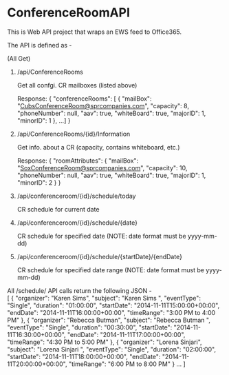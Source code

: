 ConferenceRoomAPI
=================

This is Web API project that wraps an EWS feed to Office365.

The API is defined as - 

(All Get)

1. /api/ConferenceRooms

	Get all confgi. CR mailboxes (listed above)

	Response:
  {
      "conferenceRooms": [
          {
              "mailBox": "CubsConferenceRoom@sprcompanies.com",
              "capacity": 8,
              "phoneNumber": null,
              "aav": true,
              "whiteBoard": true,
              "majorID": 1,
              "minorID": 1
          },
        ...]
  }

2. /api/ConferenceRooms/{id}/Information

	Get info. about a CR (capacity, contains whiteboard, etc.)

	Response: 
  {
      "roomAttributes": {
          "mailBox": "SoxConferenceRoom@sprcompanies.com",
          "capacity": 10,
          "phoneNumber": null,
          "aav": true,
          "whiteBoard": true,
          "majorID": 1,
          "minorID": 2
      }
  }

3. /api/conferenceroom/{id}/schedule/today

	CR schedule for current date

4. /api/conferenceroom/{id}/schedule/{date}

	CR schedule for specified date (NOTE: date format must be yyyy-mm-dd)

5. /api/conferenceroom/{id}/schedule/{startDate}/{endDate}

	CR schedule for specified date range (NOTE: date format must be yyyy-mm-dd)

All /schedule/ API calls return the following JSON -  
[
    {
        "organizer": "Karen Sims",
        "subject": "Karen Sims ",
        "eventType": "Single",
        "duration": "01:00:00",
        "startDate": "2014-11-11T15:00:00+00:00",
        "endDate": "2014-11-11T16:00:00+00:00",
        "timeRange": "3:00 PM to 4:00 PM"
    },
    {
        "organizer": "Rebecca Butman",
        "subject": "Rebecca Butman ",
        "eventType": "Single",
        "duration": "00:30:00",
        "startDate": "2014-11-11T16:30:00+00:00",
        "endDate": "2014-11-11T17:00:00+00:00",
        "timeRange": "4:30 PM to 5:00 PM"
    },
    {
        "organizer": "Lorena Sinjari",
        "subject": "Lorena Sinjari ",
        "eventType": "Single",
        "duration": "02:00:00",
        "startDate": "2014-11-11T18:00:00+00:00",
        "endDate": "2014-11-11T20:00:00+00:00",
        "timeRange": "6:00 PM to 8:00 PM"
    }
    ...
]



